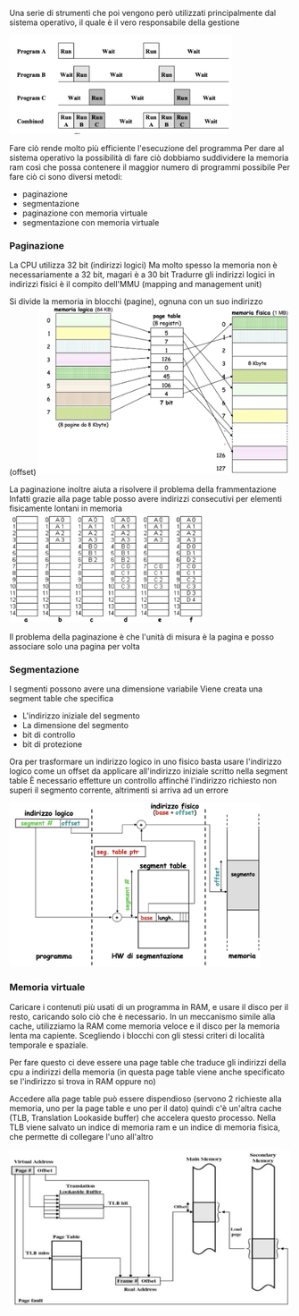 Una serie di strumenti che poi vengono però utilizzati principalmente dal sistema operativo, il quale è il vero responsabile della gestione

<img src="assets/gestione_memoria.jpg" width="400">

Fare ciò rende molto più efficiente l'esecuzione del programma
Per dare al sistema operativo la possibilità di fare ciò dobbiamo suddividere la memoria ram così che possa contenere il maggior numero di programmi possibile
Per fare ciò ci sono diversi metodi:
- paginazione
- segmentazione
- paginazione con memoria virtuale
- segmentazione con memoria virtuale

### Paginazione
La CPU utilizza 32 bit (indirizzi logici)
Ma molto spesso la memoria non è necessariamente a 32 bit, magari è a 30 bit
Tradurre gli indirizzi logici in indirizzi fisici è il compito dell'MMU (mapping and management unit)

Si divide la memoria in blocchi (pagine), ognuna con un suo indirizzo (offset)
<img src="assets/page_table.jpg" width="450">

La paginazione inoltre aiuta a risolvere il problema della frammentazione
Infatti grazie alla page table posso avere indirizzi consecutivi per elementi fisicamente lontani in memoria
<img src="assets/paginazione.jpg" width="350">

Il problema della paginazione è che l'unità di misura è la pagina e posso associare solo una pagina per volta

### Segmentazione
I segmenti possono avere una dimensione variabile
Viene creata una segment table che specifica
- L'indirizzo iniziale del segmento
- La dimensione del segmento
- bit di controllo
- bit di protezione

Ora per trasformare un indirizzo logico in uno fisico basta usare l'indirizzo logico come un offset da applicare all'indirizzo iniziale scritto nella segment table
È necessario effetture un controllo affinché l'indirizzo richiesto non superi il segmento corrente, altrimenti si arriva ad un errore

<img src="assets/segmentazione.jpg" width="450">

### Memoria virtuale
Caricare i contenuti più usati di un programma in RAM, e usare il disco per il resto, caricando solo ciò che è necessario.
In un meccanismo simile alla cache, utilizziamo la RAM come memoria veloce e il disco per la memoria lenta ma capiente. Scegliendo i blocchi con gli stessi criteri di località temporale e spaziale.

Per fare questo ci deve essere una page table che traduce gli indirizzi della cpu a indirizzi della memoria (in questa page table viene anche specificato se l'indirizzo si trova in RAM oppure no)

Accedere alla page table può essere dispendioso (servono 2 richieste alla memoria, uno per la page table e uno per il dato) quindi c'è un'altra cache (TLB, Translation Lookaside buffer) che accelera questo processo.
Nella TLB viene salvato un indice di memoria ram e un indice di memoria fisica, che permette di collegare l'uno all'altro

<img src="assets/memoria_virtuale.jpg">